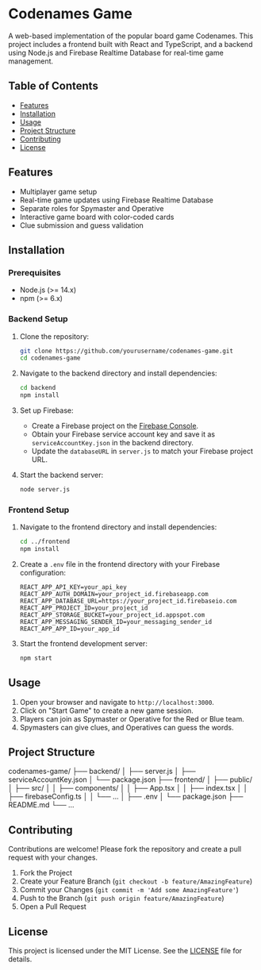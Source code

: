 # Codenames Game

A web-based implementation of the popular board game Codenames. This project includes a frontend built with React and TypeScript, and a backend using Node.js and Firebase Realtime Database for real-time game management.

## Table of Contents

- [Features](#features)
- [Installation](#installation)
- [Usage](#usage)
- [Project Structure](#project-structure)
- [Contributing](#contributing)
- [License](#license)

## Features

- Multiplayer game setup
- Real-time game updates using Firebase Realtime Database
- Separate roles for Spymaster and Operative
- Interactive game board with color-coded cards
- Clue submission and guess validation

## Installation

### Prerequisites

- Node.js (>= 14.x)
- npm (>= 6.x)

### Backend Setup

1. Clone the repository:

    ```sh
    git clone https://github.com/yourusername/codenames-game.git
    cd codenames-game
    ```

2. Navigate to the backend directory and install dependencies:

    ```sh
    cd backend
    npm install
    ```

3. Set up Firebase:

   - Create a Firebase project on the [Firebase Console](https://console.firebase.google.com/).
   - Obtain your Firebase service account key and save it as `serviceAccountKey.json` in the backend directory.
   - Update the `databaseURL` in `server.js` to match your Firebase project URL.

4. Start the backend server:

    ```sh
    node server.js
    ```

### Frontend Setup

1. Navigate to the frontend directory and install dependencies:

    ```sh
    cd ../frontend
    npm install
    ```

2. Create a `.env` file in the frontend directory with your Firebase configuration:

    ```plaintext
    REACT_APP_API_KEY=your_api_key
    REACT_APP_AUTH_DOMAIN=your_project_id.firebaseapp.com
    REACT_APP_DATABASE_URL=https://your_project_id.firebaseio.com
    REACT_APP_PROJECT_ID=your_project_id
    REACT_APP_STORAGE_BUCKET=your_project_id.appspot.com
    REACT_APP_MESSAGING_SENDER_ID=your_messaging_sender_id
    REACT_APP_APP_ID=your_app_id
    ```

3. Start the frontend development server:

    ```sh
    npm start
    ```

## Usage

1. Open your browser and navigate to `http://localhost:3000`.
2. Click on "Start Game" to create a new game session.
3. Players can join as Spymaster or Operative for the Red or Blue team.
4. Spymasters can give clues, and Operatives can guess the words.

## Project Structure

codenames-game/
├── backend/
│ ├── server.js
│ ├── serviceAccountKey.json
│ └── package.json
├── frontend/
│ ├── public/
│ ├── src/
│ │ ├── components/
│ │ ├── App.tsx
│ │ ├── index.tsx
│ │ ├── firebaseConfig.ts
│ │ └── ...
│ ├── .env
│ └── package.json
├── README.md
└── ...

## Contributing

Contributions are welcome! Please fork the repository and create a pull request with your changes.

1. Fork the Project
2. Create your Feature Branch (`git checkout -b feature/AmazingFeature`)
3. Commit your Changes (`git commit -m 'Add some AmazingFeature'`)
4. Push to the Branch (`git push origin feature/AmazingFeature`)
5. Open a Pull Request

## License

This project is licensed under the MIT License. See the [LICENSE](LICENSE) file for details.
